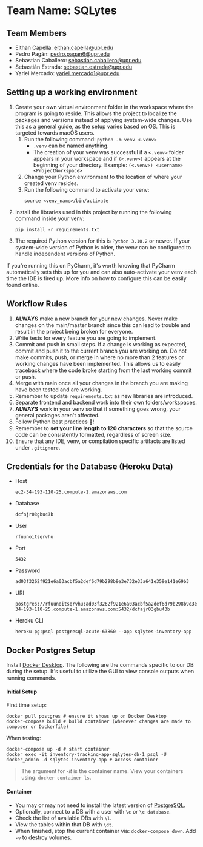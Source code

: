 # Team Name: SQLytes

## Team Members

- Eithan Capella: eithan.capella@upr.edu
- Pedro Pagán: pedro.pagan6@upr.edu
- Sebastian Caballero: sebastian.caballero@upr.edu
- Sebastián Estrada: sebastian.estrada@upr.edu
- Yariel Mercado: yariel.mercado1@upr.edu

## Setting up a working environment
1. Create your own virtual environment folder in the workspace where the program is going to reside. This allows the project to localize the packages and versions instead of applying system-wide changes. Use this as a general guide, as the setup varies based on OS. This is targeted towards macOS users.
   1. Run the following command: `python -m venv <.venv>`
      - `.venv` can be named anything.
      - The creation of your venv was successful if a `<.venv>` folder appears in your workspace and if `(<.venv>)`
        appears at the beginning of your directory. Example: `(<.venv>) <username> <ProjectWorkspace>`
   2. Change your Python environment to the location of where your created venv resides.
   3. Run the following command to activate your venv:
      ```
      source <venv_name>/bin/activate
      ```
2. Install the libraries used in this project by running the following command inside your venv:
   ```
   pip install -r requirements.txt
   ```
3. The required Python version for this is `Python 3.10.2` or newer. If your system-wide version of Python is older,
   the venv can be configured to handle independent versions of Python.

If you're running this on PyCharm, it's worth knowing that PyCharm automatically sets this up for you and can also
auto-activate your venv each time the IDE is fired up. More info on how to configure this can be easily found online.

## Workflow Rules
1. **ALWAYS** make a new branch for your new changes. Never make changes on the main/master branch since this can
   lead to trouble and result in the project being broken for everyone.
2. Write tests for every feature you are going to implement.
3. Commit and push in small steps. If a change is working as expected, commit and push it to the current branch you are
   working on. Do not make commits, push, or merge in where no more than 2 features or working changes have been
   implemented. This allows us to easily traceback where the code broke starting from the last working commit or push.
4. Merge with main once all your changes in the branch you are making have been tested and are working.
5. Remember to update `requirements.txt` as new libraries are introduced.
6. Separate frontend and backend work into their own folders/workspaces.
7. **ALWAYS** work in your venv so that if something goes wrong, your general packages aren't affected.
8. Follow Python best practices :snake:!
9. Remember to **set your line length to 120 characters** so that the source code can be consistently formatted,
   regardless of screen size.
10. Ensure that any IDE, venv, or compilation specific artifacts are listed under `.gitignore`.

## Credentials for the Database (Heroku Data)
- Host
   ```
   ec2-34-193-110-25.compute-1.amazonaws.com
   ```
- Database
   ```
   dcfajr03gbu43b
   ```
- User
   ```
   rfuunoitsqrvhu
   ```
- Port
   ```
   5432
   ```
- Password
   ```
   ad03f3262f921e6a03acbf5a2def6d79b298b9e3e732e33a641e359e141e69b3
   ```
- URI
   ```
   postgres://rfuunoitsqrvhu:ad03f3262f921e6a03acbf5a2def6d79b298b9e3e732e33a641e359e141e69b3@ec2-34-193-110-25.compute-1.amazonaws.com:5432/dcfajr03gbu43b
   ```
- Heroku CLI
   ```
   heroku pg:psql postgresql-acute-63860 --app sqlytes-inventory-app
   ```

## Docker Postgres Setup
Install [Docker Desktop](https://docs.docker.com/desktop/). The following are the commands specific to our DB during the setup. It's useful to utilize the GUI to view console outputs when running commands. 
#### Initial Setup
First time setup:
```shell
docker pull postgres # ensure it shows up on Docker Desktop
docker-compose build # build container (whenever changes are made to composer or Dockerfile)
```
When testing:
```shell
docker-compose up -d # start container
docker exec -it inventory-tracking-app-sqlytes-db-1 psql -U docker_admin -d sqlytes-inventory-app # access container
```
> The argument for *-it* is the container name. View your containers using: `docker container ls`. 

#### Container
- You may or may not need to install the latest version of [PostgreSQL](https://www.postgresql.org/download/).
- Optionally, connect to a DB with a user with `\c` or `\c database`.
- Check the list of available DBs with `\l`. 
- View the tables within that DB with `\dt`. 
- When finished, stop the current container via: `docker-compose down`. Add `-v` to destroy volumes. 